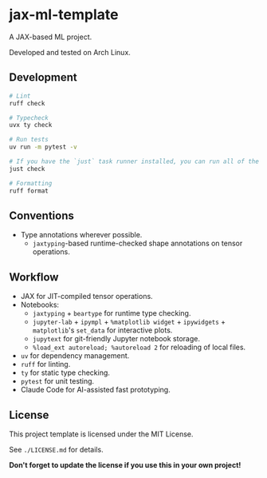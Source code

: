 # jax-ml-template

A JAX-based ML project.

Developed and tested on Arch Linux.

## Development

```bash
# Lint
ruff check

# Typecheck
uvx ty check

# Run tests
uv run -m pytest -v

# If you have the `just` task runner installed, you can run all of the above with:
just check

# Formatting
ruff format
```


## Conventions

- Type annotations wherever possible.
  - `jaxtyping`-based runtime-checked shape annotations on tensor operations.

## Workflow

- JAX for JIT-compiled tensor operations.
- Notebooks:
  - `jaxtyping` + `beartype` for runtime type checking.
  - `jupyter-lab` + `ipympl` + `%matplotlib widget` + `ipywidgets` + `matplotlib`'s `set_data` for interactive plots.
  - `jupytext` for git-friendly Jupyter notebook storage.
  - `%load_ext autoreload; %autoreload 2` for reloading of local files.
- `uv` for dependency management.
- `ruff` for linting.
- `ty` for static type checking.
- `pytest` for unit testing.
- Claude Code for AI-assisted fast prototyping.

## License

This project template is licensed under the MIT License.

See `./LICENSE.md` for details.

**Don't forget to update the license if you use this in your own project!**
